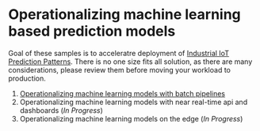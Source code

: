 # Operationalizing machine learning based prediction models

Goal of these samples is to acceleratre deployment of [Industrial IoT Prediction Patterns](https://docs.microsoft.com/en-us/azure/architecture/guide/iiot-patterns/iiot-prediction-patterns). There is no one size fits all solution, as there are many considerations, please review them before moving your workload to production.



1. [Operationalizing machine learning models with batch pipelines](./OperationalizeBatch.md)
1. Operationalizing machine learning models with near real-time api and dashboards (*In Progress*)
1. Operationalizing machine learning models on the edge (*In Progress*)
